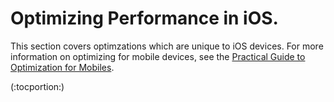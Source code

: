 Optimizing Performance in iOS.
==============================


This section covers optimzations which are unique to iOS devices. For more information on optimizing for mobile devices, see the [Practical Guide to Optimization for Mobiles](Main.iphone-PracticalGuide.html). 

(:tocportion:)
